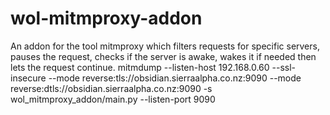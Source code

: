 # wol-mitmproxy-addon
An addon for the tool mitmproxy which filters requests for specific servers, pauses the request, checks if the server is awake, wakes it if needed then lets the request continue.
mitmdump --listen-host 192.168.0.60 --ssl-insecure --mode reverse:tls://obsidian.sierraalpha.co.nz:9090 --mode reverse:dtls://obsidian.sierraalpha.co.nz:9090 -s wol_mitmproxy_addon/main.py --listen-port 9090
